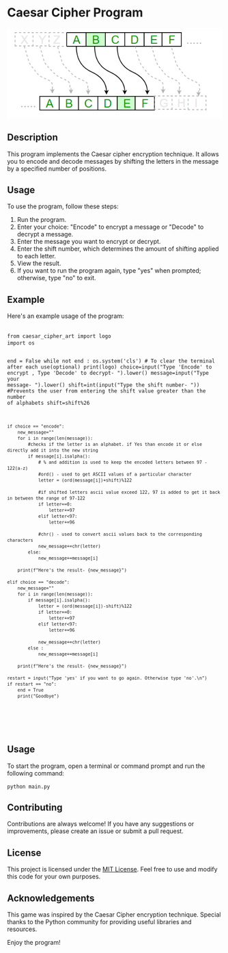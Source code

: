 <!DOCTYPE html>
<html>
<head>

</head>
<body>
  <h1>Caesar Cipher Program</h1>
  <img src="ceaserCipher.png" alt="Caesar Cypher ">

  <h2>Description</h2>
  <p>
    This program implements the Caesar cipher encryption technique. It allows you to encode and decode messages by shifting the letters in the message by a specified number of positions.
  </p>

  <h2>Usage</h2>
  <p>
    To use the program, follow these steps:
  </p>
  <ol>
    <li>Run the program.</li>
    <li>Enter your choice: "Encode" to encrypt a message or "Decode" to decrypt a message.</li>
    <li>Enter the message you want to encrypt or decrypt.</li>
    <li>Enter the shift number, which determines the amount of shifting applied to each letter.</li>
    <li>View the result.</li>
    <li>If you want to run the program again, type "yes" when prompted; otherwise, type "no" to exit.</li>
  </ol>

  <h2>Example</h2>
  <p>
    Here's an example usage of the program:
  </p>
  <pre>
    <code>
from caesar_cipher_art import logo
import os

end = False
while not end :
os.system('cls') # To clear the terminal after each use(optional)
print(logo)
choice=input("Type 'Encode' to encrypt , Type 'Decode' to decrypt- ").lower()
message=input("Type your message- ").lower()
shift=int(input("Type the shift number- "))
#Prevents the user from entering the shift value greater than the number of alphabets
shift=shift%26

    if choice == "encode":
        new_message=""
        for i in range(len(message)):
            #checks if the letter is an alphabet. if Yes than encode it or else directly add it into the new string
            if message[i].isalpha():
                # % and addition is used to keep the encoded letters between 97 - 122(a-z)
                #ord() - used to get ASCII values of a particular character
                letter = (ord(message[i])+shift)%122

                #if shifted letters ascii value exceed 122, 97 is added to get it back in between the range of 97-122
                if letter==0:
                    letter+=97
                elif letter<97:
                    letter+=96

                #chr() - used to convert ascii values back to the corresponding characters
                new_message+=chr(letter)
            else:
                new_message+=message[i]

        print(f"Here's the result- {new_message}")

    elif choice == "decode":
        new_message=""
        for i in range(len(message)):
            if message[i].isalpha():
                letter = (ord(message[i])-shift)%122
                if letter==0:
                    letter+=97
                elif letter<97:
                    letter+=96

                new_message+=chr(letter)
            else :
                new_message+=message[i]

        print(f"Here's the result- {new_message}")

    restart = input("Type 'yes' if you want to go again. Otherwise type 'no'.\n")
    if restart == "no":
        end = True
        print("Goodbye")

  </code>

  </pre>

<h2>Usage</h2>
    <p>To start the program, open a terminal or command prompt and run the following command:</p>
    <pre><code>python main.py</code></pre>

<h2>Contributing</h2>
    <p>Contributions are always welcome! If you have any suggestions or improvements, please create an issue or submit a pull request.</p>

<h2>License</h2>
    <p>This project is licensed under the <a href="LICENSE">MIT License</a>. Feel free to use and modify this code for your own purposes.</p>

<h2>Acknowledgements</h2>
    <p>This game was inspired by the Caesar Cipher encryption technique. Special thanks to the Python community for providing useful libraries and resources.</p>

<p>Enjoy the program!</p>
</body>
</html>
